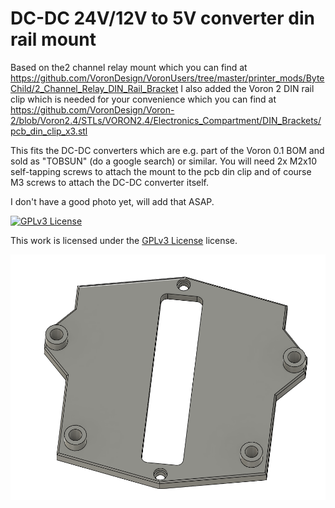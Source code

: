 # DC-DC 24V/12V to 5V converter din rail mount
Based on the2 channel relay mount which you can find at https://github.com/VoronDesign/VoronUsers/tree/master/printer_mods/ByteChild/2_Channel_Relay_DIN_Rail_Bracket
I also added the Voron 2 DIN rail clip which is needed for your convenience which you can find at https://github.com/VoronDesign/Voron-2/blob/Voron2.4/STLs/VORON2.4/Electronics_Compartment/DIN_Brackets/pcb_din_clip_x3.stl 

This fits the DC-DC converters which are e.g. part of the Voron 0.1 BOM and sold as "TOBSUN" (do a google search) or similar.
You will need 2x M2x10 self-tapping screws to attach the mount to the pcb din clip and of course M3 screws to attach the DC-DC converter itself.

I don't have a good photo yet, will add that ASAP.

[![GPLv3 License][gpl-v3-shield]][gpl-v3]

This work is licensed under the
[GPLv3 License][gpl-v3] license.

[gpl-v3]: https://www.gnu.org/licenses/gpl-3.0.txt
[gpl-v3-shield]: https://img.shields.io/badge/License-GPLv3-lightgrey.svg

![CAD View](./images/cad.png "CAD view")
